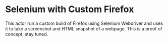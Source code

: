 # Selenium with Custom Firefox

This actor run a custom build of Firefox using Selenium Webdriver
and uses it to take a screenshot and HTML snapshot of a webpage.
This is a proof of concept, stay tuned.
